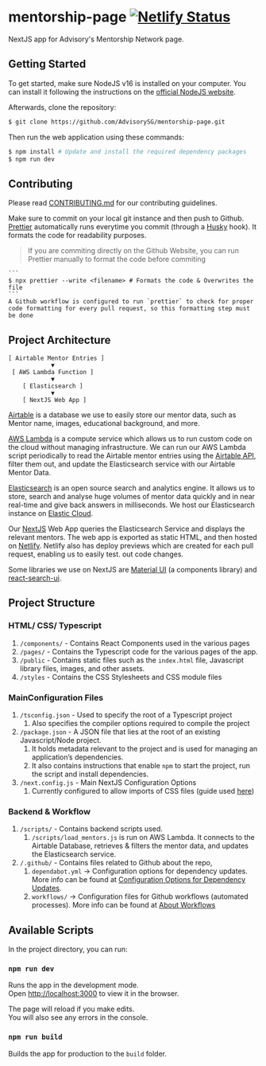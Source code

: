 # mentorship-page [![Netlify Status](https://api.netlify.com/api/v1/badges/f804919f-a599-456c-8127-496ed860123c/deploy-status)](https://app.netlify.com/sites/tender-meitner-99286b/deploys)

NextJS app for Advisory's Mentorship Network page.

## Getting Started

To get started, make sure NodeJS v16 is installed on your computer.
You can install it following the instructions on the [official NodeJS website](https://nodejs.org/en/).

Afterwards, clone the repository:

```bash
$ git clone https://github.com/AdvisorySG/mentorship-page.git
```

Then run the web application using these commands:

```bash
$ npm install # Update and install the required dependency packages
$ npm run dev
```

## Contributing

Please read [CONTRIBUTING.md](https://github.com/AdvisorySG/CONTRIBUTING.md/blob/main/CONTRIBUTING.md)
for our contributing guidelines.

Make sure to commit on your local git instance and then push to Github.
[Prettier](https://prettier.io/) automatically runs everytime you commit (through a [Husky](https://typicode.github.io/husky/#/) hook).
It formats the code for readability purposes.

> If you are commiting directly on the Github Website, you can run Prettier manually to format the code before commiting

    ```
    $ npx prettier --write <filename> # Formats the code & Overwrites the file
    ```
    A Github workflow is configured to run `prettier` to check for proper code formatting for every pull request, so this formatting step must be done

## Project Architecture

```
[ Airtable Mentor Entries ]
            ▼
 [ AWS Lambda Function ]
            ▼
    [ Elasticsearch ]
            ▼
    [ NextJS Web App ]
```

[Airtable](https://www.airtable.com/) is a database we use to easily store our mentor data, such as
Mentor name, images, educational background, and more.

[AWS Lambda](https://aws.amazon.com/lambda/) is a compute service which allows us to run custom code on the
cloud without managing infrastructure. We can run our AWS Lambda script
periodically to read the Airtable mentor entries using the [Airtable API](https://github.com/Airtable/airtable.js), filter
them out, and update the Elasticsearch service with our Airtable Mentor Data.

[Elasticsearch](https://www.elastic.co/elasticsearch/) is an open source search and analytics engine. It allows
us to store, search and analyse huge volumes of mentor data quickly and
in near real-time and give back answers in milliseconds. We host our
Elasticsearch instance on [Elastic Cloud](https://www.elastic.co/cloud/).

Our [NextJS](https://nextjs.org/) Web App queries the Elasticsearch Service and displays the relevant mentors.
The web app is exported as static HTML, and then hosted on [Netlify](https://www.netlify.com/).
Netlify also has deploy previews which are created for each pull request, enabling us to easily test.
out code changes.

Some libraries we use on NextJS are [Material UI](https://mui.com/) (a components library)
and [react-search-ui](https://www.npmjs.com/package/@elastic/react-search-ui).

## Project Structure

### HTML/ CSS/ Typescript

1. `/components/` - Contains React Components used in the various pages
2. `/pages/` - Contains the Typescript code for the various pages of the app.
3. `/public` - Contains static files such as the `index.html` file, Javascript library files, images, and other assets.
4. `/styles` - Contains the CSS Stylesheets and CSS module files

### MainConfiguration Files

1. `/tsconfig.json` - Used to specify the root of a Typescript project
   1. Also specifies the compiler options required to compile the project
2. `/package.json` - A JSON file that lies at the root of an existing Javascript/Node project.
   1. It holds metadata relevant to the project and is used for managing an application’s dependencies.
   2. It also contains instructions that enable `npm` to start the project, run the script and install dependencies.
3. `/next.config.js` - Main NextJS Configuration Options
   1. Currently configured to allow imports of CSS files (guide used [here](https://cwtuan.blogspot.com/2022/10/disable-css-module-in-nextjs-v1231-sept.html))

### Backend & Workflow

1. `/scripts/` - Contains backend scripts used.
   1. `/scripts/load_mentors.js` is run on AWS Lambda. It connects to the Airtable Database, retrieves & filters the mentor data, and updates the Elasticsearch service.
2. `/.github/` - Contains files related to Github about the repo,
   1. `dependabot.yml` -> Configuration options for dependency updates. More info can be found at [Configuration Options for Dependency Updates](https://docs.github.com/en/code-security/supply-chain-security/keeping-your-dependencies-updated-automatically/configuration-options-for-dependency-updates).
   2. `workflows/` -> Configuration files for Github workflows (automated processes). More info can be found at [About Workflows](https://docs.github.com/en/actions/using-workflows/about-workflows)

## Available Scripts

In the project directory, you can run:

### `npm run dev`

Runs the app in the development mode.<br />
Open [http://localhost:3000](http://localhost:3000) to view it in the browser.

The page will reload if you make edits.<br />
You will also see any errors in the console.

### `npm run build`

Builds the app for production to the `build` folder.<br />
